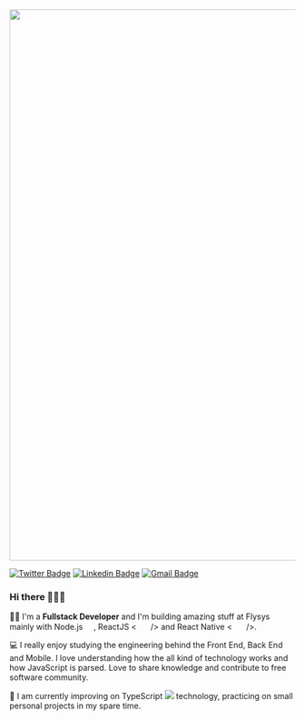<img src="https://media-exp1.licdn.com/dms/image/C4D16AQFL7hTsDnclDg/profile-displaybackgroundimage-shrink_200_800/0?e=1599696000&v=beta&t=9XzNNYxIUqu6gHtK3E40nXujhd8jYiG__LrdvqbBc8M" width=970px; />

 
[![Twitter Badge](https://img.shields.io/badge/-@elton_lazzarin-1ca0f1?style=flat-square&labelColor=1ca0f1&logo=twitter&logoColor=white&link=https://twitter.com/elton_lazzarin)](https://twitter.com/elton_lazzarin) [![Linkedin Badge](https://img.shields.io/badge/-Elton%20Lazzarin-blue?style=flat-square&logo=Linkedin&logoColor=white&link=https://www.linkedin.com/in/eltonlazzarin/)](https://www.linkedin.com/in/eltonlazzarin/) 
[![Gmail Badge](https://img.shields.io/badge/-eltonlazzarin@gmail.com-c14438?style=flat-square&logo=Gmail&logoColor=white&link=mailto:eltonlazzarin@gmail.com)](mailto:eltonlazzarin@gmail.com)
 

### Hi there 👋🎉🎉

👨‍💻 I'm a **Fullstack Developer** and I'm building amazing stuff at Flysys mainly with Node.js <img src="https://cdn.discordapp.com/emojis/508965931830083585.png?v=1" height="15px" width="15px" />, ReactJS < <img src="https://cdn.discordapp.com/emojis/508965900976783371.png?v=1" height="15px" width="17px" /> /> and React Native < <img src="https://cdn.discordapp.com/emojis/508965900976783371.png?v=1" height="15px" width="17px" /> />.

💻 I really enjoy studying the engineering behind the Front End, Back End and Mobile. I love understanding how the all kind of technology works and how JavaScript is parsed. Love to share knowledge and contribute to free software community.

🚀 I am currently improving on TypeScript <img src="https://www.typescriptlang.org/assets/images/icons/favicon-16x16.png" /> technology, practicing on small personal projects in my spare time.
